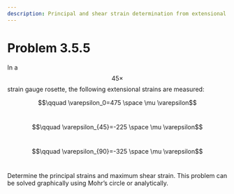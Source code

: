 ```yaml
---
description: Principal and shear strain determination from extensional strain measurements.
---
```


# Problem 3.5.5

In a $$45\times$$ strain gauge rosette, the following extensional strains are measured:

$$\qquad \varepsilon_0=475 \space \mu \varepsilon$$​

$$\qquad \varepsilon_{45}=-225 \space \mu \varepsilon$$​

$$\qquad \varepsilon_{90}=-325 \space \mu \varepsilon$$​

Determine the principal strains and maximum shear strain. This problem can be solved graphically using Mohr’s circle or analytically.
